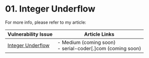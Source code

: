 # 01. Integer Underflow

For more info, please refer to my article:

| Vulnerability Issue | Article Links |
| --- | --- |
| [Integer Underflow]() | - Medium (coming soon)<br />- serial-coder[.]com (coming soon) |